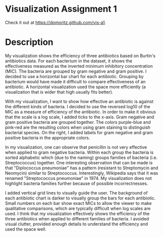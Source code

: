 # Visualization Assignment 1

Check it out at https://domoritz.github.com/vis-a1.

# Description

My visualization shows the efficiency of three antibiotics based on Burtin's antibiotics data. For each bacterium in the dataset, it shows the effectiveness measured as the inverted minimum inhibitory concentration (MIC). The bacteria are grouped by gram negative and gram positive. I decided to use a horizontal bar chart for each antibiotic. Grouping by bacterium would have made it difficult to compare effectiveness of an antibiotic. A horizontal visualization used the space more efficiently (a visualization that is wider that high usually fits better).

With my visualization, I want to show how effective an antibiotic is against the different kinds of bacteria. I decided to use the reversed log10 of the MIC as a measure of efficiency of the antibiotic. In order to make it obvious that the scale is a log scale, I added ticks to the x-axis. Gram negative and gram positive bacteria are grouped together. The colors purple-blue and pink-red are the resulting colors when using gram staining to distinguish bacterial species. On the right, I added labels for gram negative and gram positive bacteria in the appropriate colors.

In my visualization, one can observe that penicillin is not very effective when applied to gram negative bacteria. Within each group the bacteria is sorted alphabetic which (due to the naming) groups families of bacteria (i.e. Streptococcus) together. One interesting observation that can be made is that "Diplococcus pneumoniae" has a pattern (resistant to Streptomycin and Neomycin) similar to Streptococcus. Interestingly, Wikipedia says that it was renamed "Streptococcus pneumoniae" in 1974. My visualization does not highlight bacteria families further because of possible incorrectnesses.

I added vertical grid lines to visually guide the user. The background of each antibiotic chart is darker to visually group the bars for each antibiotic. Small numbers on each bar show exact MICs to allow the viewer to make qualitative comparisons, which are typically difficult when log scales are used. I think that my visualization effectively shows the efficiency of the three antibiotics when applied to different families of bacteria. I avoided visual clutter, provided enough details to understand the efficiency and used the space well.